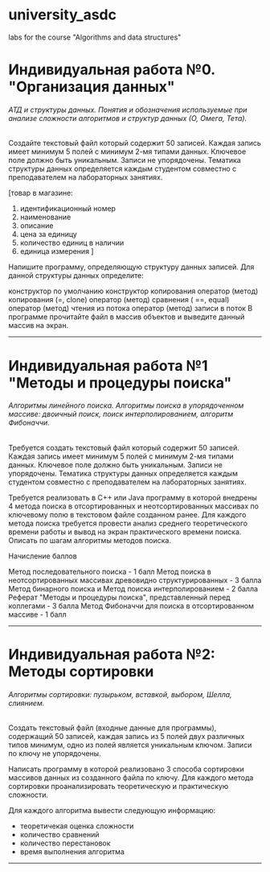 # university_asdc
labs for the course "Algorithms and data structures"

# **Индивидуальная работа №0. "Организация данных"**

###### АТД и структуры данных. Понятия и обозначения используемые при анализе сложности алгоритмов и структур данных (О, Омега, Тета).

Создайте текстовый файл который содержит 50 записей. Каждая запись имеет минимум 5 полей с минимум 2-мя типами данных.
Ключевое поле должно быть уникальным. Записи не упорядочены. Тематика структуры данных определяется каждым студентом совместно с преподавателем на лабораторных занятиях.

[товар в магазине:
1. идентификационный номер
2. наименование
3. описание
4. цена за единицу
5. количество единиц в наличии
6. единица измерения
]

Напишите программу, определяющую структуру данных записей. Для данной структуры данных определите:

конструктор по умолчанию
конструктор копирования
оператор (метод) копирования (=, clone)
оператор (метод) сравнения ( ==, equal)
оператор (метод) чтения из потока
оператор (метод) записи в поток
В программе прочитайте файл в массив объектов и выведите данный массив на экран.

-------------------------------------------------------------------------------

# **Индивидуальная работа №1 "Методы и процедуры поиска"**
###### Алгоритмы линейного поиска. Алгоритмы поиска в упорядоченном массиве: двоичный поиск, поиск интерполированием, алгоритм Фибоначчи.

Требуется создать текстовый файл который содержит 50 записей. Каждая запись имеет минимум 5 полей с минимум 2-мя типами данных. Ключевое поле должно быть уникальным. Записи не упорядочены. Тематика структуры данных определяется каждым студентом совместно с преподавателем на лабораторных занятиях.

Требуется реализовать в C++ или Java программу в которой внедрены 4 метода поиска в отсортированных и неотсортированных массивах по ключевому полю в текстовом файле созданном ранее. Для каждого метода поиска требуется провести анализ среднего теоретического времени работы и вывод на экран практического времени поиска. Описать по шагам алгоритмы методов поиска.

Начисление баллов

Метод последовательного поиска - 1 балл
Метод поиска в неотсортированных массивах древовидно структурированных - 3 балла
Метод бинарного поиска и Метод поиска интерполированием - 2 балла
Реферат "Методы и процедуры поиска", представленный перед коллегами - 3 балла
Метод Фибоначчи для поиска в отсортированном массиве - 1 балл

-------------------------------------------------------------------------------

# **Индивидуальная работа №2: Методы сортировки**
###### Алгоритмы сортировки: пузырьком, вставкой, выбором, Шелла, слиянием.

Создать текстовый файл (входные данные для программы), содержащий 50 записей, каждая запись из 5 полей двух различных типов минимум, одно из полей является уникальным ключом. Записи по ключу не упорядочены.

Написать программу в которой реализовано 3 способа сортировки массивов данных из созданного файла по ключу. Для каждого метода сортировки проанализировать теоретическую и практическую сложности.

Для каждого алгоритма вывести следующую информацию:

 - теоретичекая оценка сложности
 - количество сравнений
 - количество перестановок
 - время выполнения алгоритма

------------------------------------------------------------------------------------
